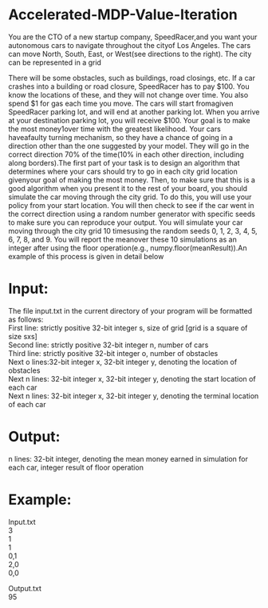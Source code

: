 # Accelerated-MDP-Value-Iteration

You  are  the CTO  of  a new startup  company,  SpeedRacer,and  you want  your autonomous cars to navigate throughout the cityof Los Angeles. The cars can move North, South, East, or West(see directions to the right). The city can be represented in a grid <br/>

There will be some obstacles, such as buildings, road closings, etc. If a car crashes into a building or road closure, SpeedRacer has to pay $100. You know the locations of these, and they will not change over time. You also spend $1 for gas each time you move. The cars will start fromagiven SpeedRacer parking lot, and will end at another parking lot. When you arrive at your destination parking lot, you will receive $100. Your goal is to make the most money1over time with the greatest likelihood. Your cars haveafaulty turning mechanism, so they have a chance of going in a direction other than the one suggested by your model. They will go in the correct direction 70% of the time(10% in each other direction, including along borders).The first part of your task is to design an algorithm that determines where your cars should try to go in each city grid location givenyour goal of making the most money. Then, to make sure that this is a good algorithm when you present it to the rest of your board, you should simulate the car moving through the city grid. To do this, you will use your policy from your start location. You will then check to see if the car went in the correct direction using a random number generator with specific seeds to make sure you can reproduce your output. You will simulate your car moving through the city grid 10 timesusing the random seeds 0, 1, 2, 3, 4, 5, 6, 7, 8, and 9. You will report the meanover these 10 simulations as an integer after using the floor operation(e.g., numpy.floor(meanResult)).An example of this process is given in detail below

# Input: 
The file input.txt in the current directory of your program will be formatted as follows: <br/>
First line: strictly positive 32-bit integer s, size of grid [grid is a square of size sxs]<br/>
Second line: strictly positive 32-bit integer n, number of cars <br/>
Third line: strictly positive 32-bit integer o, number of obstacles <br/> 
Next o lines:32-bit integer x, 32-bit integer y, denoting the location of obstacles <br/>
Next n lines: 32-bit integer x, 32-bit integer y, denoting the start location of each car <br/>
Next n lines: 32-bit integer x, 32-bit integer y, denoting the terminal location of each car <br/>

# Output: 
n lines: 32-bit integer, denoting the mean money earned in simulation for each car, integer result of floor operation

# Example:

Input.txt <br/>
3 <br/>
1 <br/>
1 <br/>
0,1 <br/>
2,0 <br/>
0,0 <br/>

Output.txt <br/>
95



